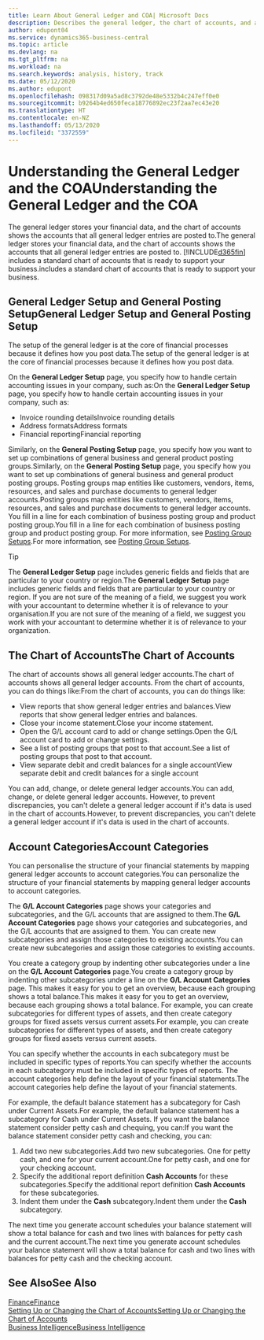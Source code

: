 ```yaml
---
title: Learn About General Ledger and COA| Microsoft Docs
description: Describes the general ledger, the chart of accounts, and account categories.
author: edupont04
ms.service: dynamics365-business-central
ms.topic: article
ms.devlang: na
ms.tgt_pltfrm: na
ms.workload: na
ms.search.keywords: analysis, history, track
ms.date: 05/12/2020
ms.author: edupont
ms.openlocfilehash: 098317d09a5ad8c3792de48e5332b4c247eff0e0
ms.sourcegitcommit: b9264b4ed650feca18776892ec23f2aa7ec43e20
ms.translationtype: HT
ms.contentlocale: en-NZ
ms.lasthandoff: 05/13/2020
ms.locfileid: "3372559"
---
```

# <a name="understanding-the-general-ledger-and-the-coa"></a><span data-ttu-id="9678e-103">Understanding the General Ledger and the COA</span><span class="sxs-lookup"><span data-stu-id="9678e-103">Understanding the General Ledger and the COA</span></span>

<span data-ttu-id="9678e-104">The general ledger stores your financial data, and the chart of accounts shows the accounts that all general ledger entries are posted to.</span><span class="sxs-lookup"><span data-stu-id="9678e-104">The general ledger stores your financial data, and the chart of accounts shows the accounts that all general ledger entries are posted to.</span></span> [!INCLUDE[d365fin](includes/d365fin_md.md)] <span data-ttu-id="9678e-105">includes a standard chart of accounts that is ready to support your business.</span><span class="sxs-lookup"><span data-stu-id="9678e-105">includes a standard chart of accounts that is ready to support your business.</span></span>

## <a name="general-ledger-setup-and-general-posting-setup"></a><span data-ttu-id="9678e-106">General Ledger Setup and General Posting Setup</span><span class="sxs-lookup"><span data-stu-id="9678e-106">General Ledger Setup and General Posting Setup</span></span>

<span data-ttu-id="9678e-107">The setup of the general ledger is at the core of financial processes because it defines how you post data.</span><span class="sxs-lookup"><span data-stu-id="9678e-107">The setup of the general ledger is at the core of financial processes because it defines how you post data.</span></span>  

<span data-ttu-id="9678e-108">On the **General Ledger Setup** page, you specify how to handle certain accounting issues in your company, such as:</span><span class="sxs-lookup"><span data-stu-id="9678e-108">On the **General Ledger Setup** page, you specify how to handle certain accounting issues in your company, such as:</span></span>  

* <span data-ttu-id="9678e-109">Invoice rounding details</span><span class="sxs-lookup"><span data-stu-id="9678e-109">Invoice rounding details</span></span>  
* <span data-ttu-id="9678e-110">Address formats</span><span class="sxs-lookup"><span data-stu-id="9678e-110">Address formats</span></span>  
* <span data-ttu-id="9678e-111">Financial reporting</span><span class="sxs-lookup"><span data-stu-id="9678e-111">Financial reporting</span></span>  

<span data-ttu-id="9678e-112">Similarly, on the **General Posting Setup** page, you specify how you want to set up combinations of general business and general product posting groups.</span><span class="sxs-lookup"><span data-stu-id="9678e-112">Similarly, on the **General Posting Setup** page, you specify how you want to set up combinations of general business and general product posting groups.</span></span> <span data-ttu-id="9678e-113">Posting groups map entities like customers, vendors, items, resources, and sales and purchase documents to general ledger accounts.</span><span class="sxs-lookup"><span data-stu-id="9678e-113">Posting groups map entities like customers, vendors, items, resources, and sales and purchase documents to general ledger accounts.</span></span> <span data-ttu-id="9678e-114">You fill in a line for each combination of business posting group and product posting group.</span><span class="sxs-lookup"><span data-stu-id="9678e-114">You fill in a line for each combination of business posting group and product posting group.</span></span> <span data-ttu-id="9678e-115">For more information, see [Posting Group Setups](finance-posting-groups.md).</span><span class="sxs-lookup"><span data-stu-id="9678e-115">For more information, see [Posting Group Setups](finance-posting-groups.md).</span></span>  

> [!TIP]
> <span data-ttu-id="9678e-116">The **General Ledger Setup** page includes generic fields and fields that are particular to your country or region.</span><span class="sxs-lookup"><span data-stu-id="9678e-116">The **General Ledger Setup** page includes generic fields and fields that are particular to your country or region.</span></span> <span data-ttu-id="9678e-117">If you are not sure of the meaning of a field, we suggest you work with your accountant to determine whether it is of relevance to your organisation.</span><span class="sxs-lookup"><span data-stu-id="9678e-117">If you are not sure of the meaning of a field, we suggest you work with your accountant to determine whether it is of relevance to your organization.</span></span>  

## <a name="the-chart-of-accounts"></a><span data-ttu-id="9678e-118">The Chart of Accounts</span><span class="sxs-lookup"><span data-stu-id="9678e-118">The Chart of Accounts</span></span>

<span data-ttu-id="9678e-119">The chart of accounts shows all general ledger accounts.</span><span class="sxs-lookup"><span data-stu-id="9678e-119">The chart of accounts shows all general ledger accounts.</span></span> <span data-ttu-id="9678e-120">From the chart of accounts, you can do things like:</span><span class="sxs-lookup"><span data-stu-id="9678e-120">From the chart of accounts, you can do things like:</span></span>  

* <span data-ttu-id="9678e-121">View reports that show general ledger entries and balances.</span><span class="sxs-lookup"><span data-stu-id="9678e-121">View reports that show general ledger entries and balances.</span></span>  
* <span data-ttu-id="9678e-122">Close your income statement.</span><span class="sxs-lookup"><span data-stu-id="9678e-122">Close your income statement.</span></span>  
* <span data-ttu-id="9678e-123">Open the G/L account card to add or change settings.</span><span class="sxs-lookup"><span data-stu-id="9678e-123">Open the G/L account card to add or change settings.</span></span>  
* <span data-ttu-id="9678e-124">See a list of posting groups that post to that account.</span><span class="sxs-lookup"><span data-stu-id="9678e-124">See a list of posting groups that post to that account.</span></span>
* <span data-ttu-id="9678e-125">View separate debit and credit balances for a single account</span><span class="sxs-lookup"><span data-stu-id="9678e-125">View separate debit and credit balances for a single account</span></span>  

<span data-ttu-id="9678e-126">You can add, change, or delete general ledger accounts.</span><span class="sxs-lookup"><span data-stu-id="9678e-126">You can add, change, or delete general ledger accounts.</span></span> <span data-ttu-id="9678e-127">However, to prevent discrepancies, you can't delete a general ledger account if it's data is used in the chart of accounts.</span><span class="sxs-lookup"><span data-stu-id="9678e-127">However, to prevent discrepancies, you can't delete a general ledger account if it's data is used in the chart of accounts.</span></span>  

## <a name="account-categories"></a><span data-ttu-id="9678e-128">Account Categories</span><span class="sxs-lookup"><span data-stu-id="9678e-128">Account Categories</span></span>

<span data-ttu-id="9678e-129">You can personalise the structure of your financial statements by mapping general ledger accounts to account categories.</span><span class="sxs-lookup"><span data-stu-id="9678e-129">You can personalize the structure of your financial statements by mapping general ledger accounts to account categories.</span></span>  

<span data-ttu-id="9678e-130">The **G/L Account Categories** page shows your categories and subcategories, and the G/L accounts that are assigned to them.</span><span class="sxs-lookup"><span data-stu-id="9678e-130">The **G/L Account Categories** page shows your categories and subcategories, and the G/L accounts that are assigned to them.</span></span> <span data-ttu-id="9678e-131">You can create new subcategories and assign those categories to existing accounts.</span><span class="sxs-lookup"><span data-stu-id="9678e-131">You can create new subcategories and assign those categories to existing accounts.</span></span>  

<span data-ttu-id="9678e-132">You create a category group by indenting other subcategories under a line on the **G/L Account Categories** page.</span><span class="sxs-lookup"><span data-stu-id="9678e-132">You create a category group by indenting other subcategories under a line on the **G/L Account Categories** page.</span></span> <span data-ttu-id="9678e-133">This makes it easy for you to get an overview, because each grouping shows a total balance.</span><span class="sxs-lookup"><span data-stu-id="9678e-133">This makes it easy for you to get an overview, because each grouping shows a total balance.</span></span> <span data-ttu-id="9678e-134">For example, you can create subcategories for different types of assets, and then create category groups for fixed assets versus current assets.</span><span class="sxs-lookup"><span data-stu-id="9678e-134">For example, you can create subcategories for different types of assets, and then create category groups for fixed assets versus current assets.</span></span>  

<span data-ttu-id="9678e-135">You can specify whether the accounts in each subcategory must be included in specific types of reports.</span><span class="sxs-lookup"><span data-stu-id="9678e-135">You can specify whether the accounts in each subcategory must be included in specific types of reports.</span></span> <span data-ttu-id="9678e-136">The account categories help define the layout of your financial statements.</span><span class="sxs-lookup"><span data-stu-id="9678e-136">The account categories help define the layout of your financial statements.</span></span>  

<span data-ttu-id="9678e-137">For example, the default balance statement has a subcategory for Cash under Current Assets.</span><span class="sxs-lookup"><span data-stu-id="9678e-137">For example, the default balance statement has a subcategory for Cash under Current Assets.</span></span> <span data-ttu-id="9678e-138">If you want the balance statement consider petty cash and chequing, you can:</span><span class="sxs-lookup"><span data-stu-id="9678e-138">If you want the balance statement consider petty cash and checking, you can:</span></span>  

1. <span data-ttu-id="9678e-139">Add two new subcategories.</span><span class="sxs-lookup"><span data-stu-id="9678e-139">Add two new subcategories.</span></span> <span data-ttu-id="9678e-140">One for petty cash, and one for your current account.</span><span class="sxs-lookup"><span data-stu-id="9678e-140">One for petty cash, and one for your checking account.</span></span>  
2. <span data-ttu-id="9678e-141">Specify the additional report definition **Cash Accounts** for these subcategories.</span><span class="sxs-lookup"><span data-stu-id="9678e-141">Specify the additional report definition **Cash Accounts** for these subcategories.</span></span>  
3. <span data-ttu-id="9678e-142">Indent them under the **Cash** subcategory.</span><span class="sxs-lookup"><span data-stu-id="9678e-142">Indent them under the **Cash** subcategory.</span></span>  

<span data-ttu-id="9678e-143">The next time you generate account schedules your balance statement will show a total balance for cash and two lines with balances for petty cash and the current account.</span><span class="sxs-lookup"><span data-stu-id="9678e-143">The next time you generate account schedules your balance statement will show a total balance for cash and two lines with balances for petty cash and the checking account.</span></span>  

## <a name="see-also"></a><span data-ttu-id="9678e-144">See Also</span><span class="sxs-lookup"><span data-stu-id="9678e-144">See Also</span></span>

[<span data-ttu-id="9678e-145">Finance</span><span class="sxs-lookup"><span data-stu-id="9678e-145">Finance</span></span>](finance.md)  
[<span data-ttu-id="9678e-146">Setting Up or Changing the Chart of Accounts</span><span class="sxs-lookup"><span data-stu-id="9678e-146">Setting Up or Changing the Chart of Accounts</span></span>](finance-setup-chart-accounts.md)  
[<span data-ttu-id="9678e-147">Business Intelligence</span><span class="sxs-lookup"><span data-stu-id="9678e-147">Business Intelligence</span></span>](bi.md)  
